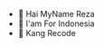 - 👋 Hai MyName Reza
- 👀 I'am For Indonesia
- 🌱 Kang Recode

<!---
VenBotz/VenBotz is a ✨ special ✨ repository because its `README.md` (this file) appears on your GitHub profile.
You can click the Preview link to take a look at your changes.
--->
